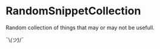 # RandomSnippetCollection


Random collection of things that may or may not be usefull.

¯\\_(ツ)_/¯
